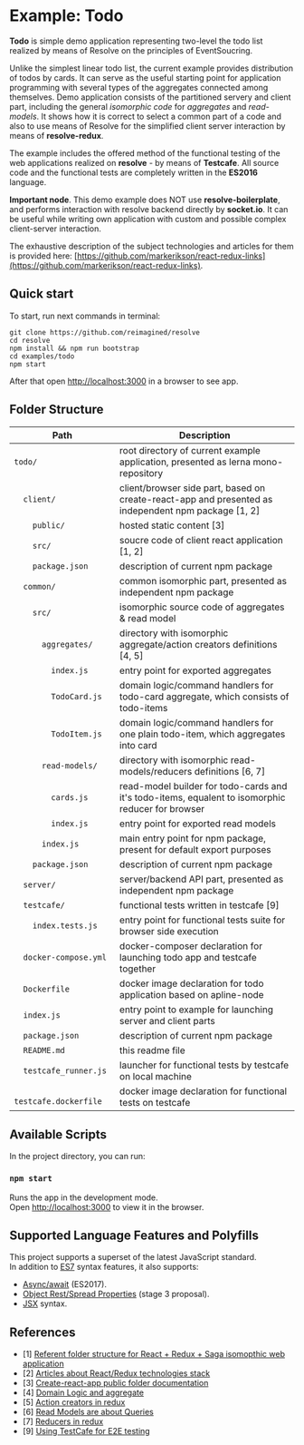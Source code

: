 # Example: Todo
**Todo** is simple demo application representing two-level the todo list realized by means of Resolve on the principles of EventSoucring.

Unlike the simplest linear todo list, the current example provides distribution of todos by cards. It can serve as the useful starting point for application programming with several types of the aggregates connected among themselves. Demo application consists of the partitioned servery and client part, including the general *isomorphic code* for *aggregates* and *read-models*. It shows how it is correct to select a common part of a code and also to use means of Resolve for the simplified client server interaction by means of **resolve-redux**.

The example includes the offered method of the functional testing of the web applications realized on **resolve** - by means of **Testcafe**. All source code and the functional tests are completely written in the **ES2016** language.

**Important node**. This demo example does NOT use **resolve-boilerplate**, and performs interaction with resolve backend directly by **socket.io**. It can be useful while writing own application with custom and possible complex client-server interaction.


The exhaustive description of the subject technologies and articles for them is provided here: [https://github.com/markerikson/react-redux-links](https://github.com/markerikson/react-redux-links).

## Quick start

To start, run next commands in terminal:
```
git clone https://github.com/reimagined/resolve
cd resolve
npm install && npm run bootstrap
cd examples/todo
npm start

```
After that open [http://localhost:3000](http://localhost:3000) in a browser to see app.

## Folder Structure

| Path                         | Description                                                                                         |
| -----------------------------| --------------------------------------------------------------------------------------------------- |
| `todo/                     ` | root directory of current example application, presented as lerna mono-repository                   |
| `​ ​ ​client/                 ` | client/browser side part, based on create-react-app and presented as independent npm package [1, 2] |
| `​ ​ ​ ​ ​public/               ` | hosted static content [3]                                                                           |
| `​ ​ ​ ​ ​src/                  ` | soucre code of client react application [1, 2]                                                      |
| `​ ​ ​ ​ ​package.json          ` | description of current npm package                                                                  |
| `​ ​ ​common/                 ` | common isomorphic part, presented as independent npm package                                        |
| `​ ​ ​ ​ ​src/                  ` | isomorphic source code of aggregates & read model                                                   |
| `​ ​ ​ ​ ​ ​ ​aggregates/         ` | directory with isomorphic aggregate/action creators definitions [4, 5]                              |
| `​ ​ ​ ​ ​ ​ ​ ​ ​index.js          ` | entry point for exported aggregates                                                                 |
| `​ ​ ​ ​ ​ ​ ​ ​ ​TodoCard.js       ` | domain logic/command handlers for todo-card aggregate, which consists of todo-items                 |
| `​ ​ ​ ​ ​ ​ ​ ​ ​TodoItem.js       ` | domain logic/command handlers for one plain todo-item, which aggregates into card                   |
| `​ ​ ​ ​ ​ ​ ​read-models/        ` | directory with isomorphic read-models/reducers definitions [6, 7]                                   |
| `​ ​ ​ ​ ​ ​ ​ ​ ​cards.js          ` | read-model builder for todo-cards and it's todo-items, equalent to isomorphic reducer for browser   |
| `​ ​ ​ ​ ​ ​ ​ ​ ​index.js          ` | entry point for exported read models                                                                |
| `​ ​ ​ ​ ​ ​ ​index.js            ` | main entry point for npm package, present for default export purposes                               |
| `​ ​ ​ ​ ​package.json          ` | description of current npm package                                                                  |
| `​ ​ ​server/                 ` | server/backend API part, presented as independent npm package                                       |
| `​ ​ ​testcafe/               ` | functional tests written in testcafe [9]                                                            |
| `​ ​ ​ ​ index.tests.js        ` | entry point for functional tests suite for browser side execution                                   |
| `​ ​ ​docker-compose.yml      ` | docker-composer declaration for launching todo app and testcafe together                            |
| `​ ​ ​Dockerfile              ` | docker image declaration for todo application based on apline-node                                  |
| `​ ​ ​index.js                ` | entry point to example for launching server and client parts                                        |
| `​ ​ package.json            ` | description of current npm package                                                                  |
| `​ ​ README.md               ` | this readme file                                                                                    |
| `​​ ​ testcafe_runner.js      ` | launcher for functional tests by testcafe on local machine                                          |
| `​ ​ ​testcafe.dockerfile     ` | docker image declaration for functional tests on testcafe                                           |




## Available Scripts

In the project directory, you can run:

### `npm start`

Runs the app in the development mode.<br>
Open [http://localhost:3000](http://localhost:3000) to view it in the browser.


## Supported Language Features and Polyfills

This project supports a superset of the latest JavaScript standard.<br>
In addition to [ES7](http://2ality.com/2016/01/ecmascript-2016.html) syntax features, it also supports:

* [Async/await](https://github.com/tc39/ecmascript-asyncawait) (ES2017).
* [Object Rest/Spread Properties](https://github.com/sebmarkbage/ecmascript-rest-spread) (stage 3 proposal).
* [JSX](https://facebook.github.io/react/docs/introducing-jsx.html) syntax.


## References
- [1] [Referent folder structure for React + Redux + Saga isomopthic web application](https://github.com/xkawi/react-universal-saga/tree/master/src)
- [2] [Articles about React/Redux technologies stack](https://github.com/markerikson/react-redux-links)
- [3] [Create-react-app public folder documentation](https://github.com/facebookincubator/create-react-app/blob/master/packages/react-scripts/template/README.md#using-the-public-folder)
- [4] [Domain Logic and aggregate](http://cqrs.nu/tutorial/cs/02-domain-logic)
- [5] [Action creators in redux](http://redux.js.org/docs/basics/Actions.html)
- [6] [Read Models are about Queries](http://cqrs.nu/tutorial/cs/03-read-models)
- [7] [Reducers in redux](http://redux.js.org/docs/basics/Reducers.html)
- [9] [Using TestCafe for E2E testing](http://devexpress.github.io/testcafe/documentation/using-testcafe/)
